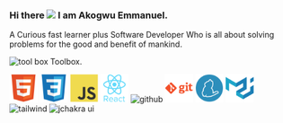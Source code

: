 ### Hi there  <img src='https://i.pinimg.com/originals/33/35/0a/33350a6314b66017370ada20437fff04.gif' width='30px' />   I am Akogwu Emmanuel.

 
 
A Curious fast learner plus Software Developer Who is all about solving problems for the good and benefit of mankind.



<img src='https://cutt.ly/ybL9x33'  alt='tool box' width='20' height='20' /> Toolbox.



<img src='https://raw.githubusercontent.com/devicons/devicon/7a4ca8aa871d6dca81691e018d31eed89cb70a76/icons/html5/html5-original.svg' alt='HTML5' height='50' width='50' /> <img src='https://raw.githubusercontent.com/devicons/devicon/7a4ca8aa871d6dca81691e018d31eed89cb70a76/icons/css3/css3-original.svg' alt='CSS3' height='50' width='50' /> <img src='https://raw.githubusercontent.com/devicons/devicon/7a4ca8aa871d6dca81691e018d31eed89cb70a76/icons/javascript/javascript-original.svg' alt='javascript' height='50' width='50' /> <img src='https://raw.githubusercontent.com/devicons/devicon/7a4ca8aa871d6dca81691e018d31eed89cb70a76/icons/react/react-original-wordmark.svg' alt='REACT' height='50' width='50' /> <img src='http://pngimg.com/uploads/github/github_PNG40.png' alt='github' height='50' width='50' /> <img src='https://raw.githubusercontent.com/devicons/devicon/7a4ca8aa871d6dca81691e018d31eed89cb70a76/icons/git/git-plain-wordmark.svg' alt='git' height='50' width='50' /> <img src='https://raw.githubusercontent.com/devicons/devicon/7a4ca8aa871d6dca81691e018d31eed89cb70a76/icons/yarn/yarn-original.svg' alt='yarn' height='50' width='50' /> <img src='https://raw.githubusercontent.com/devicons/devicon/7a4ca8aa871d6dca81691e018d31eed89cb70a76/icons/materialui/materialui-original.svg' alt='material UI' height='50' width='50' /> <img src='https://miro.medium.com/max/632/1*5QD8DKhOjRe-gcYjozlLNQ.png' alt='tailwind' height='50' width='50' /> <img src='https://chakra-ui.com/og-image.png' alt='jchakra ui' height='50' width='50' /> 

<!--
**Akogwu24/Akogwu24** is a ✨ _special_ ✨ repository because its `README.md` (this file) appears on your GitHub profile.

Here are some ideas to get you started:

- 🔭 I’m currently working on ...
- 🌱 I’m currently learning ...
- 👯 I’m looking to collaborate on ...
- 🤔 I’m looking for help with ...
- 💬 Ask me about ...
- 📫 How to reach me: ...
- 😄 Pronouns: ...
- ⚡ Fun fact: ...
-->
